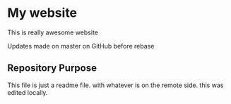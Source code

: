 # My website

This is really awesome website

Updates made on master on GitHub before rebase


## Repository Purpose

This file is just a readme file.
with whatever is on the remote side.
this was edited locally.
